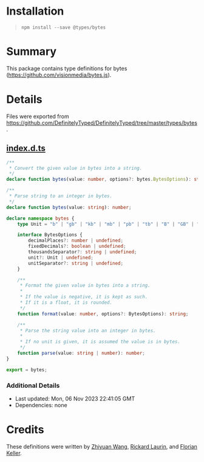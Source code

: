 # Installation
> `npm install --save @types/bytes`

# Summary
This package contains type definitions for bytes (https://github.com/visionmedia/bytes.js).

# Details
Files were exported from https://github.com/DefinitelyTyped/DefinitelyTyped/tree/master/types/bytes.
## [index.d.ts](https://github.com/DefinitelyTyped/DefinitelyTyped/tree/master/types/bytes/index.d.ts)
````ts
/**
 * Convert the given value in bytes into a string.
 */
declare function bytes(value: number, options?: bytes.BytesOptions): string;

/**
 * Parse string to an integer in bytes.
 */
declare function bytes(value: string): number;

declare namespace bytes {
    type Unit = "b" | "gb" | "kb" | "mb" | "pb" | "tb" | "B" | "GB" | "KB" | "MB" | "PB" | "TB";

    interface BytesOptions {
        decimalPlaces?: number | undefined;
        fixedDecimals?: boolean | undefined;
        thousandsSeparator?: string | undefined;
        unit?: Unit | undefined;
        unitSeparator?: string | undefined;
    }

    /**
     * Format the given value in bytes into a string.
     *
     * If the value is negative, it is kept as such.
     * If it is a float, it is rounded.
     */
    function format(value: number, options?: BytesOptions): string;

    /**
     * Parse the string value into an integer in bytes.
     *
     * If no unit is given, it is assumed the value is in bytes.
     */
    function parse(value: string | number): number;
}

export = bytes;

````

### Additional Details
 * Last updated: Mon, 06 Nov 2023 22:41:05 GMT
 * Dependencies: none

# Credits
These definitions were written by [Zhiyuan Wang](https://github.com/danny8002), [Rickard Laurin](https://github.com/believer), and [Florian Keller](https://github.com/ffflorian).

